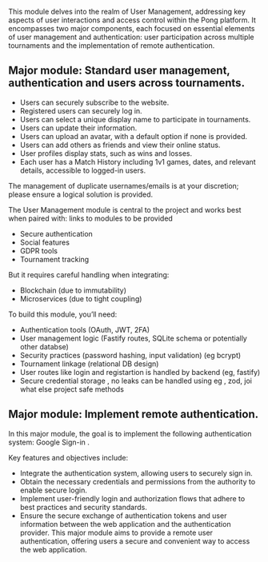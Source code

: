 This module delves into the realm of User Management, addressing key aspects of
user interactions and access control within the Pong platform. It encompasses two major
components, each focused on essential elements of user management and authentication: user participation across multiple tournaments and the implementation of remote
authentication.


## Major module: Standard user management, authentication and users across tournaments.
- Users can securely subscribe to the website.
- Registered users can securely log in.
- Users can select a unique display name to participate in tournaments.
- Users can update their information.
- Users can upload an avatar, with a default option if none is provided.
- Users can add others as friends and view their online status.
- User profiles display stats, such as wins and losses.
- Each user has a Match History including 1v1 games, dates, and relevant
details, accessible to logged-in users.

The management of duplicate usernames/emails is at your discretion;
please ensure a logical solution is provided.

The User Management module is central to the project and works best when paired with: links to modules to be provided
- Secure authentication
- Social features
- GDPR tools
- Tournament tracking

But it requires careful handling when integrating:
- Blockchain (due to immutability)
- Microservices (due to tight coupling)

To build this module, you’ll need:
- Authentication tools (OAuth, JWT, 2FA)
- User management logic (Fastify routes, SQLite schema or potentially other databse)
- Security practices (password hashing, input validation) (eg bcrypt)
- Tournament linkage (relational DB design)
- User routes like login and registartion is handled by backend (eg, fastify)
- Secure credential storage , no leaks can be handled using eg , zod, joi what else project safe methods 


## Major module: Implement remote authentication.
In this major module, the goal is to implement the following authentication system:
Google Sign-in .

Key features and objectives include:
- Integrate the authentication system, allowing users to securely sign in.
- Obtain the necessary credentials and permissions from the authority to enable
secure login.
- Implement user-friendly login and authorization flows that adhere to best practices and security standards.
- Ensure the secure exchange of authentication tokens and user information
between the web application and the authentication provider.
This major module aims to provide a remote user authentication, offering users a
secure and convenient way to access the web application.
